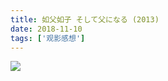 ```yaml
---
title: 如父如子 そして父になる (2013)
date: 2018-11-10
tags: ['观影感想']
---
```


![](https://personal-1251959693.cos.ap-chengdu.myqcloud.com/2018-11-13-IMG_1832.jpg) 